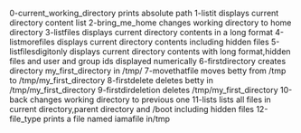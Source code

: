 0-current_working_directory prints absolute path
1-listit displays current directory content list
2-bring_me_home changes working directory to home directory
3-listfiles displays current directory contents in a long format
4-listmorefiles displays current directory contents including hidden files 
5-listfilesdigitonly displays current directory contents with long format,hidden files and user and group ids displayed numerically
6-firstdirectory creates directory my_first_directory in /tmp/
7-movethatfile moves betty from /tmp to /tmp/my_first_directory
8-firstdelete deletes betty in /tmp/my_first_directory
9-firstdirdeletion deletes /tmp/my_first_directory
10-back changes working directory to previous one
11-lists lists all files in current directory,parent directory and /boot including hidden files 
12-file_type prints a file named iamafile in/tmp
